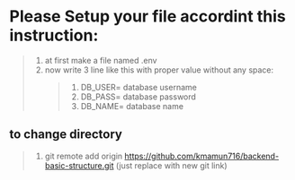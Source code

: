 # Please Setup your file accordint this instruction:

> 1. at first make a file named .env
> 2. now write 3 line like this with proper value without any space:
>    > 1. DB_USER= database username
>    > 2. DB_PASS= database password
>    > 3. DB_NAME= database name

## to change directory

> 1. git remote add origin https://github.com/kmamun716/backend-basic-structure.git (just replace with new git link)
